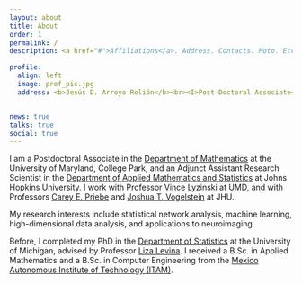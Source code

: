 ```yaml
---
layout: about
title: About
order: 1
permalink: /
description: <a href="#">Affiliations</a>. Address. Contacts. Moto. Etc.

profile:
  align: left
  image: prof_pic.jpg
  address: <b>Jesús D. Arroyo Relión</b><br><I>Post-Doctoral Associate</i><br>University of Maryland<br><i>Adjunct Assistant Research Scientist</i><br>Johns Hopkins University


news: true
talks: true
social: true
---
```


I am a Postdoctoral Associate in the [Department of Mathematics](https://www-math.umd.edu/) at the University of Maryland, College Park, and an Adjunct Assistant Research Scientist in the [Department of Applied Mathematics and Statistics](https://engineering.jhu.edu/ams/) at Johns Hopkins University. I work with Professor [Vince Lyzinski](https://www.math.umd.edu/~vlyzinsk/) at UMD, and with Professors
[Carey E. Priebe](http://www.ams.jhu.edu/~priebe/) and [Joshua T. Vogelstein](https://jovo.me/) at JHU. 

My research interests include statistical network analysis, machine learning, high-dimensional data analysis, and applications to neuroimaging.

Before, I completed my PhD in the [Department of Statistics](https://lsa.umich.edu/stats) at the University of Michigan, advised by Professor [Liza Levina](http://dept.stat.lsa.umich.edu/~elevina/). I received a B.Sc. in Applied Mathematics and a B.Sc. in Computer Engineering from the [Mexico Autonomous Institute of Technology (ITAM)](http://www.itam.mx).



